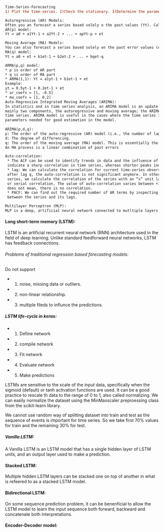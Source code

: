 ```diff
Time-Series-Forecasting
1) Plot the time-series. 2)Check the stationary. 3)Determine the parameter p or order of the AR model. 4)Train the model.
```

```diff
Autoregressive (AR) Models:
Often you an forecast a series based solely o the past values (Yt). Called long-memroy models.
AR(p) model:
Yt = a0 + a1Yt-1 + a2Yt-2 + ... + apYt-p + et
```
```diff 
Moving Average (MA) Models:
You can also forecast a series based solely on the past error values (et). Called short-memory models.
MA(q) model:
Yt = a0 + et + b1et-1 + b2et-2 + ... + bqet-q
```
```diff 
ARMA(p,q) model:
* p is order of AR part
* q is order of MA part
* ARMA(1,1): Yt = a1yt-1 + b1et-1 + et
Example: 
yt = 0.5yt-1 + 0.2et-1 + et
* ar_coefs = [1, -0.5]
* ma_coefs = [1, 0.2]
Auto-Regressive Integrated Moving Averages (ARIMA):
In statistics and in time series analysis, an ARIMA model is an update of ARMA (autoregressive moving average). The ARMA consists of 
mainly two components, the autoregressive and moving average; the ARIMA consists of an integrated moving average of autoregressive 
time series. ARIMA model is useful in the cases where the time series is non-stationary. ARIMA is used to help reduce the number of
parameters needed for good estimation in the model.
  
ARIMA(p,d,q):
p: The order of the auto-regressive (AR) model (i.e., the number of lag observations). 
d: The degree of differencing.
q: The order of the moving average (MA) model. This is essentially the size of the “window” function over your time series data. 
An MA process is a linear combination of past errors
```
```diff 
Auto-correlation: 
 * The ACF can be used to identify trends in data and the influence of previously observed values on a current observation Sharp peaks
 indicate a sharp correlation in time series, whereas shorter peaks indicate little correlation in the time series.
 * lag: We can calculate the correlation for current time-series observations with observations of previous time steps called lags and
 after lag q, the auto-correlation is not significant anymore. In other words, instead of calculating the correlation between two different
 series, we calculate the correlation of the series with an “x” unit lagged version (x∈N) of itself. It is also known as lagged correlation
 or serial correlation. The value of auto-correlation varies between +1 & -1. If the auto-correlation of series is a very small value that
 does not mean, there is no correlation.
 * PACF: We can find out the required number of AR terms by inspecting the Partial Autocoreelation plot. The PACF represents the correlation
 between the series and its lags. 
```
```diff
Multilayer Perceptron (MLP):
MLP is a deep, artificial neural network connected to mutltiple layers in a directed graph.
```
#### Long short-term memory (LSTM): 
LSTM is an artificial recurrent neural network (RNN) architecture used in the field of deep learning. Unlike standard feedforward neural networks, LSTM has feedback connections.
 ###### Problems of traditional regression based forecasting models:
 Do not support
 * 1. noise, missing data or outliers.
 * 2. non-linear relationship.
 * 3. multiple fileds to influnce the predictions.
##### LSTM life-cycle in keras:
* 1. Define network
* 2. compile network
* 3. Fit network
* 4. Evaluate network
* 5. Make predictions

LSTMs are sensitive to the scale of the input data, specifically when the sigmoid (default) or tanh activation functions are used. It can be a good practice to rescale th data to the range of 0 to 1, also called normalizing. We can easily normalize the dataset using the MinMaxscaler preproessing class from the scikit-learn library.

We cannot use random way of splitting dataset into train and test as the sequence of events is important for time series. So we take first 70% values for train and the remaining 30% for test.
##### Vanilla LSTM:
A Vanilla LSTM is an LSTM model that has a single hidden layer of LSTM units, and an output layer used to make a prediction.

#### Stacked LSTM:
Multiple hidden LSTM layers can be stacked one on top of another in what is refeered to as a stacked LSTM model.

#### Bidirectional LSTM:
On some sequence prediction problem, it can be benenficial to allow the LSTM model to learn the input sequence both forward, backward and concatenate both interpretations. 

#### Encoder-Decoder model:




